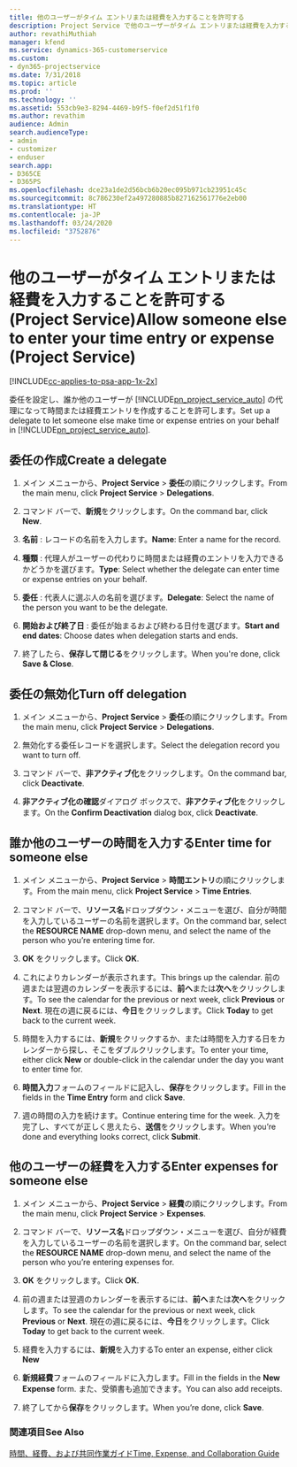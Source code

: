 ```yaml
---
title: 他のユーザーがタイム エントリまたは経費を入力することを許可する
description: Project Service で他のユーザーがタイム エントリまたは経費を入力することを許可する方法
author: revathiMuthiah
manager: kfend
ms.service: dynamics-365-customerservice
ms.custom:
- dyn365-projectservice
ms.date: 7/31/2018
ms.topic: article
ms.prod: ''
ms.technology: ''
ms.assetid: 553cb9e3-8294-4469-b9f5-f0ef2d51f1f0
ms.author: revathim
audience: Admin
search.audienceType:
- admin
- customizer
- enduser
search.app:
- D365CE
- D365PS
ms.openlocfilehash: dce23a1de2d56bcb6b20ec095b971cb23951c45c
ms.sourcegitcommit: 8c786230ef2a497280885b827162561776e2eb00
ms.translationtype: HT
ms.contentlocale: ja-JP
ms.lasthandoff: 03/24/2020
ms.locfileid: "3752876"
---
```

# <a name="allow-someone-else-to-enter-your-time-entry-or-expense-project-service"></a><span data-ttu-id="c62f6-103">他のユーザーがタイム エントリまたは経費を入力することを許可する (Project Service)</span><span class="sxs-lookup"><span data-stu-id="c62f6-103">Allow someone else to enter your time entry or expense (Project Service)</span></span>

[!INCLUDE[cc-applies-to-psa-app-1x-2x](../includes/cc-applies-to-psa-app-1x-2x.md)]

<span data-ttu-id="c62f6-104">委任を設定し、誰か他のユーザーが [!INCLUDE[pn_project_service_auto](../includes/pn-project-service-auto.md)] の代理になって時間または経費エントリを作成することを許可します。</span><span class="sxs-lookup"><span data-stu-id="c62f6-104">Set up a delegate to let someone else make time or expense entries on your behalf in [!INCLUDE[pn_project_service_auto](../includes/pn-project-service-auto.md)].</span></span>  
  
## <a name="create-a-delegate"></a><span data-ttu-id="c62f6-105">委任の作成</span><span class="sxs-lookup"><span data-stu-id="c62f6-105">Create a delegate</span></span>  
  
1.  <span data-ttu-id="c62f6-106">メイン メニューから、**Project Service** > **委任**の順にクリックします。</span><span class="sxs-lookup"><span data-stu-id="c62f6-106">From the main menu, click **Project Service** > **Delegations**.</span></span>  
  
2.  <span data-ttu-id="c62f6-107">コマンド バーで、**新規**をクリックします。</span><span class="sxs-lookup"><span data-stu-id="c62f6-107">On the command bar, click **New**.</span></span>  
  
3. <span data-ttu-id="c62f6-108">**名前** : レコードの名前を入力します。</span><span class="sxs-lookup"><span data-stu-id="c62f6-108">**Name**: Enter a name for the record.</span></span>  
  
4. <span data-ttu-id="c62f6-109">**種類** : 代理人がユーザーの代わりに時間または経費のエントリを入力できるかどうかを選びます。</span><span class="sxs-lookup"><span data-stu-id="c62f6-109">**Type**: Select whether the delegate can enter time or expense entries on your behalf.</span></span>  
  
5. <span data-ttu-id="c62f6-110">**委任** : 代表人に選ぶ人の名前を選びます。</span><span class="sxs-lookup"><span data-stu-id="c62f6-110">**Delegate**: Select the name of the person you want to be the delegate.</span></span>  
  
6. <span data-ttu-id="c62f6-111">**開始および終了日** : 委任が始まるおよび終わる日付を選びます。</span><span class="sxs-lookup"><span data-stu-id="c62f6-111">**Start and end dates**: Choose dates when delegation starts and ends.</span></span>  
  
7.  <span data-ttu-id="c62f6-112">終了したら、**保存して閉じる**をクリックします。</span><span class="sxs-lookup"><span data-stu-id="c62f6-112">When you're done, click **Save & Close**.</span></span>  
  
## <a name="turn-off-delegation"></a><span data-ttu-id="c62f6-113">委任の無効化</span><span class="sxs-lookup"><span data-stu-id="c62f6-113">Turn off delegation</span></span>  
  
1.  <span data-ttu-id="c62f6-114">メイン メニューから、**Project Service** > **委任**の順にクリックします。</span><span class="sxs-lookup"><span data-stu-id="c62f6-114">From the main menu, click **Project Service** > **Delegations**.</span></span>  
  
2.  <span data-ttu-id="c62f6-115">無効化する委任レコードを選択します。</span><span class="sxs-lookup"><span data-stu-id="c62f6-115">Select the delegation record you want to turn off.</span></span>  
  
3.  <span data-ttu-id="c62f6-116">コマンド バーで、**非アクティブ化**をクリックします。</span><span class="sxs-lookup"><span data-stu-id="c62f6-116">On the command bar, click **Deactivate**.</span></span>  
  
4.  <span data-ttu-id="c62f6-117">**非アクティブ化の確認**ダイアログ ボックスで、**非アクティブ化**をクリックします。</span><span class="sxs-lookup"><span data-stu-id="c62f6-117">On the **Confirm Deactivation** dialog box, click **Deactivate**.</span></span>  
  
## <a name="enter-time-for-someone-else"></a><span data-ttu-id="c62f6-118">誰か他のユーザーの時間を入力する</span><span class="sxs-lookup"><span data-stu-id="c62f6-118">Enter time for someone else</span></span>  
  
1.  <span data-ttu-id="c62f6-119">メイン メニューから、**Project Service** > **時間エントリ**の順にクリックします。</span><span class="sxs-lookup"><span data-stu-id="c62f6-119">From the main menu, click **Project Service** > **Time Entries**.</span></span>  
  
2.  <span data-ttu-id="c62f6-120">コマンド バーで、**リソース名**ドロップダウン・メニューを選び、自分が時間を入力しているユーザーの名前を選択します。</span><span class="sxs-lookup"><span data-stu-id="c62f6-120">On the command bar, select the **RESOURCE NAME** drop-down menu, and select the name of the person who you’re entering time for.</span></span>  
  
3.  <span data-ttu-id="c62f6-121">**OK** をクリックします。</span><span class="sxs-lookup"><span data-stu-id="c62f6-121">Click **OK**.</span></span>  
  
4.  <span data-ttu-id="c62f6-122">これによりカレンダーが表示されます。</span><span class="sxs-lookup"><span data-stu-id="c62f6-122">This brings up the calendar.</span></span> <span data-ttu-id="c62f6-123">前の週または翌週のカレンダーを表示するには、**前へ**または**次へ**をクリックします。</span><span class="sxs-lookup"><span data-stu-id="c62f6-123">To see the calendar for the previous or next week, click **Previous** or **Next**.</span></span> <span data-ttu-id="c62f6-124">現在の週に戻るには、**今日**をクリックします。</span><span class="sxs-lookup"><span data-stu-id="c62f6-124">Click **Today** to get back to the current week.</span></span>  
  
5.  <span data-ttu-id="c62f6-125">時間を入力するには、**新規**をクリックするか、または時間を入力する日をカレンダーから探し、そこをダブルクリックします。</span><span class="sxs-lookup"><span data-stu-id="c62f6-125">To enter your time, either click **New** or double-click in the calendar under the day you want to enter time for.</span></span>  
  
6.  <span data-ttu-id="c62f6-126">**時間入力**フォームのフィールドに記入し、**保存**をクリックします。</span><span class="sxs-lookup"><span data-stu-id="c62f6-126">Fill in the fields in the **Time Entry** form and click **Save**.</span></span>  
  
7.  <span data-ttu-id="c62f6-127">週の時間の入力を続けます。</span><span class="sxs-lookup"><span data-stu-id="c62f6-127">Continue entering time for the week.</span></span> <span data-ttu-id="c62f6-128">入力を完了し、すべてが正しく思えたら、**送信**をクリックします。</span><span class="sxs-lookup"><span data-stu-id="c62f6-128">When you’re done and everything looks correct, click **Submit**.</span></span>  
  
## <a name="enter-expenses-for-someone-else"></a><span data-ttu-id="c62f6-129">他のユーザーの経費を入力する</span><span class="sxs-lookup"><span data-stu-id="c62f6-129">Enter expenses for someone else</span></span>  
  
1.  <span data-ttu-id="c62f6-130">メイン メニューから、**Project Service** > **経費**の順にクリックします。</span><span class="sxs-lookup"><span data-stu-id="c62f6-130">From the main menu, click **Project Service** > **Expenses**.</span></span>  
  
2.  <span data-ttu-id="c62f6-131">コマンド バーで、**リソース名**ドロップダウン・メニューを選び、自分が経費を入力しているユーザーの名前を選択します。</span><span class="sxs-lookup"><span data-stu-id="c62f6-131">On the command bar, select the **RESOURCE NAME** drop-down menu, and select the name of the person who you’re entering expenses for.</span></span>  
  
3.  <span data-ttu-id="c62f6-132">**OK** をクリックします。</span><span class="sxs-lookup"><span data-stu-id="c62f6-132">Click **OK**.</span></span>  
  
4.  <span data-ttu-id="c62f6-133">前の週または翌週のカレンダーを表示するには、**前へ**または**次へ**をクリックします。</span><span class="sxs-lookup"><span data-stu-id="c62f6-133">To see the calendar for the previous or next week, click **Previous** or **Next**.</span></span> <span data-ttu-id="c62f6-134">現在の週に戻るには、**今日**をクリックします。</span><span class="sxs-lookup"><span data-stu-id="c62f6-134">Click **Today** to get back to the current week.</span></span>  
  
5.  <span data-ttu-id="c62f6-135">経費を入力するには、**新規**を入力する</span><span class="sxs-lookup"><span data-stu-id="c62f6-135">To enter an expense, either click **New**</span></span>  
  
6.  <span data-ttu-id="c62f6-136">**新規経費**フォームのフィールドに入力します。</span><span class="sxs-lookup"><span data-stu-id="c62f6-136">Fill in the fields in the **New Expense** form.</span></span> <span data-ttu-id="c62f6-137">また、受領書も追加できます。</span><span class="sxs-lookup"><span data-stu-id="c62f6-137">You can also add receipts.</span></span>  
  
7.  <span data-ttu-id="c62f6-138">終了してから**保存**をクリックします。</span><span class="sxs-lookup"><span data-stu-id="c62f6-138">When you’re done, click **Save**.</span></span>  
  
### <a name="see-also"></a><span data-ttu-id="c62f6-139">関連項目</span><span class="sxs-lookup"><span data-stu-id="c62f6-139">See Also</span></span>  
 [<span data-ttu-id="c62f6-140">時間、経費、および共同作業ガイド</span><span class="sxs-lookup"><span data-stu-id="c62f6-140">Time, Expense, and Collaboration Guide</span></span>](../project-service/time-expense-collaboration-guide.md)
